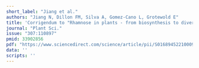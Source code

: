 ```yaml
---
short_label: "Jiang et al."
authors: "Jiang N, Dillon FM, Silva A, Gomez-Cano L, Grotewold E"
title: 'Corrigendum to "Rhamnose in plants - from biosynthesis to diverse functions"'
journal: "Plant Sci."
issue: "307:110897"
pmid: 33902856
pdf: "https://www.sciencedirect.com/science/article/pii/S016894522100090X/pdfft"
data: ''
scripts: ''
---
```

